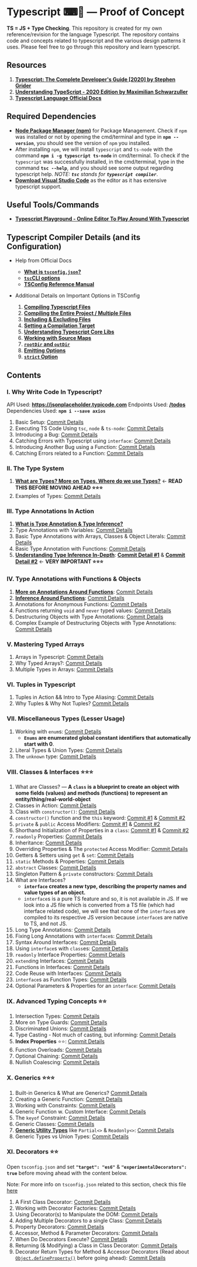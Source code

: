 # Typescript ⌨📜 &mdash; Proof of Concept

**TS = JS + Type Checking**.
This repository is created for my own reference/revision for the language Typescript. The repository contains code and concepts related to typescript and the various design patterns it uses. Please feel free to go through this repository and learn typescript.

## Resources

1. **[Typescript: The Complete Developer's Guide [2020] by Stephen Grider](https://www.udemy.com/course/typescript-the-complete-developers-guide/)**
2. **[Understanding TypeScript - 2020 Edition by Maximilian Schwarzuller](https://www.udemy.com/course/understanding-typescript/)**
3. **[Typescript Language Official Docs](https://www.typescriptlang.org/docs/)**

## Required Dependencies

- **[Node Package Manager (npm)](https://nodejs.org/en/)** for Package Management. Check if `npm` was installed or not by opening the cmd/terminal and type in **`npm --version`**, you should see the version of `npm` you installed.
- After installing `npm`, we will install `typescript` and `ts-node` with the command **`npm i -g typescript ts-node`** in cmd/terminal. To check if the `typescript` was successfully installed, in the cmd/terminal, type in the command **`tsc --help`**, and you should see some output regarding typescript help. *NOTE: **`tsc`** stands for **`typescript compiler`***.
- **[Download Visual Studio Code](https://code.visualstudio.com)** as the editor as it has extensive typescript support.

## Useful Tools/Commands

- **[Typescript Playground - Online Editor To Play Around With Typescript](https://www.typescriptlang.org/play)**

## Typescript Compiler Details (and its Configuration)

- Help from Official Docs
  - **[What is `tsconfig.json`?](https://www.typescriptlang.org/docs/handbook/tsconfig-json.html)**
  - **[`tsc`CLI options](https://www.typescriptlang.org/docs/handbook/compiler-options.html)**
  - **[TSConfig Reference Manual](https://www.typescriptlang.org/tsconfig)**

- Additional Details on Important Options in TSConfig
  1. **[Compiling Typescript Files](https://github.com/Ch-sriram/typescript/blob/dev/README-tsc-details.md#compiling-typescript-files)**
  2. **[Compiling the Entire Project / Multiple Files](https://github.com/Ch-sriram/typescript/blob/dev/README-tsc-details.md#compiling-the-entire-project--multiple-files)**
  3. **[Including & Excluding Files](https://github.com/Ch-sriram/typescript/blob/dev/README-tsc-details.md#including--excluding-files)**
  4. **[Setting a Compilation Target](https://github.com/Ch-sriram/typescript/blob/dev/README-tsc-details.md#setting-a-compilation-target)**
  5. **[Understanding Typescript Core Libs](https://github.com/Ch-sriram/typescript/blob/dev/README-tsc-details.md#understanding-typescript-core-libs)**
  6. **[Working with Source Maps](https://github.com/Ch-sriram/typescript/blob/dev/README-tsc-details.md#working-with-source-maps)**
  7. **[`rootDir` and `outDir`](https://github.com/Ch-sriram/typescript/blob/dev/README-tsc-details.md#rootdir-and-outdir)**
  8. **[Emitting Options](https://github.com/Ch-sriram/typescript/blob/dev/README-tsc-details.md#emitting-options)**
  9. **[`strict` Option](https://github.com/Ch-sriram/typescript/blob/dev/README-tsc-details.md#strict-option)**

## Contents

### I. Why Write Code In Typescript?

API Used: **<https://jsonplaceholder.typicode.com>**
Endpoints Used: **[/todos](https://jsonplaceholder.typicode.com/todos)**
Dependencies Used: **`npm i --save axios`**

1. Basic Setup: [Commit Details](https://github.com/Ch-sriram/typescript/commit/150b2e05bd9a58f0920408726e6261e7d5686c48)
2. Executing TS Code Using `tsc`, `node` & `ts-node`: [Commit Details](https://github.com/Ch-sriram/typescript/commit/4ea4ea72c8c8ccd352aa2061c103c90f0642e0c8)
3. Introducing a Bug: [Commit Details](https://github.com/Ch-sriram/typescript/commit/8c7b795ea615db5dcea8d80ab98465878b19a658)
4. Catching Errors with Typescript using `interface`: [Commit Details](https://github.com/Ch-sriram/typescript/commit/3e39fd5bcc47dda4d4c314b13315336efd4d98ea)
5. Introducing Another Bug using a Function: [Commit Details](https://github.com/Ch-sriram/typescript/commit/4fb1e704881f4b26739a374ec6ace5199619c3e6)
6. Catching Errors related to a Function: [Commit Details](https://github.com/Ch-sriram/typescript/commit/7db41c937bf3df14d7699665bdbe2bb638ae1b0b)

### II. The Type System

1. **[What are Types? More on Types. Where do we use Types?](./ts-features/README.md)** &#8592; **READ THIS BEFORE MOVING AHEAD ⭐⭐⭐**
2. Examples of Types: [Commit Details](https://github.com/Ch-sriram/typescript/commit/fd258d015fb3efdef93370da4f113b5bcff93630)

### III. Type Annotations In Action

1. **[What is Type Annotation & Type Inference?](https://github.com/Ch-sriram/typescript/tree/dev/ts-features#what-is-type-annotation--type-inference)**
2. Type Annotations with Variables: [Commit Details](https://github.com/Ch-sriram/typescript/commit/eecd06b4cf20d4164f230a3c3fbe516b7316c37a)
3. Basic Type Annotations with Arrays, Classes & Object Literals: [Commit Details](https://github.com/Ch-sriram/typescript/commit/bdb6c7ff6a2b05bd933f52ff3611654a5f234c45)
4. Basic Type Annotation with Functions: [Commit Details](https://github.com/Ch-sriram/typescript/commit/6313b30afe7e52e05c4bbb358e08165a231e4046)
5. **[Understanding Type Inference In-Depth](https://github.com/Ch-sriram/typescript/tree/dev/ts-features#type-inference-in-depth)**: **[Commit Detail #1](https://github.com/Ch-sriram/typescript/commit/cdea5db951241663887dc52ce7e4e0f0dd4f4541)** & **[Commit Detail #2](https://github.com/Ch-sriram/typescript/commit/ff1c206a3de5b2da587513386b4df3662d8d937a)** &#8592; **VERY IMPORTANT ⭐⭐⭐**

### IV. Type Annotations with Functions & Objects

1. **[More on Annotations Around Functions](./ts-features/README.md#function-specific-type-annotationinference)**: [Commit Details](https://github.com/Ch-sriram/typescript/commit/c257b0e5aa79e84be9e550d1c7c92bfd0dba3ece)
2. **[Inference Around Functions](./ts-features/README.md#function-specific-type-annotationinference)**: [Commit Details](https://github.com/Ch-sriram/typescript/commit/cca31b79928b54dbae5a2139298ed029fa5512d9)
3. Annotations for Anonymous Functions: [Commit Details](https://github.com/Ch-sriram/typescript/commit/411ce88ef00c5d1c5580903cb7aaad388dca8ecc)
4. Functions returning `void` and `never` typed values: [Commit Details](https://github.com/Ch-sriram/typescript/commit/bb05701b118c11ad9a152660badaef947b3aca73)
5. Destructuring Objects with Type Annotations: [Commit Details](https://github.com/Ch-sriram/typescript/commit/9c0f7e4c0a04241ad9dda8969ec077e9553aa9f7)
6. Complex Example of Destructuring Objects with Type Annotations: [Commit Details](https://github.com/Ch-sriram/typescript/commit/374229aab6f081251d60ba82565a545c21bb17bd)

### V. Mastering Typed Arrays

1. Arrays in Typescript: [Commit Details](https://github.com/Ch-sriram/typescript/commit/145dfa50818785654f170d5da50c15223307cd7c)
2. Why Typed Arrays?: [Commit Details](https://github.com/Ch-sriram/typescript/commit/8045606cab5cadac856461b1fd121dc2da1d65f4)
3. Multiple Types in Arrays: [Commit Details](https://github.com/Ch-sriram/typescript/commit/842c938b3ae5c8a036f731d5ee08cc0128f1e102)

### VI. Tuples in Typescript

1. Tuples in Action && Intro to Type Aliasing: [Commit Details](https://github.com/Ch-sriram/typescript/commit/675145849b1c9278a6d4f797795bf42b145eb911)
2. Why Tuples & Why Not Tuples? [Commit Details](https://github.com/Ch-sriram/typescript/commit/bf687d40ee674359d85a9f81703be68e7607e782)

### VII. Miscellaneous Types (Lesser Usage)

1. Working with `enum`s: [Commit Details](https://github.com/Ch-sriram/typescript/commit/72709088573e77a3ea048747a0d1356fb90c0a9e)
   - **`Enums` are enumerated global constant identifiers that automatically start with 0**.
2. Literal Types & Union Types: [Commit Details](https://github.com/Ch-sriram/typescript/commit/ed33212cbb8674896e9a3fd283f1d1b90d063735)
3. The `unknown` type: [Commit Details](https://github.com/Ch-sriram/typescript/commit/1d58c3ad0309381eab128f2827e89de4153f074b)

### VIII. Classes & Interfaces ⭐⭐⭐

1. What are Classes? &mdash; **A `class` is a blueprint to create an object with some fields (values) and methods (functions) to represent an entity/thing/real-world-object**
2. Classes in Action: [Commit Details](https://github.com/Ch-sriram/typescript/commit/0f8f36c2a1d2577bf22432ecbe9efee96124e89d)
3. Class with `constructor()`: [Commit Details](https://github.com/Ch-sriram/typescript/commit/55c13f596b469df25ab4dab9cd955f012bbe6aee)
4. `constructor()` function and the `this` keyword: [Commit #1](https://github.com/Ch-sriram/typescript/commit/7a1a91024a9a7ebcd608d9670c0f34cb7bd59138) & [Commit #2](https://github.com/Ch-sriram/typescript/commit/470ce9b76d1aa4e7e270123101612bb91fe07978)
5. `private` & `public` Access Modifiers: [Commit #1](https://github.com/Ch-sriram/typescript/commit/0fedd06547f98198a547947c090c5c6d2b700fe8) & [Commit #2](https://github.com/Ch-sriram/typescript/commit/68065e072224d4d49712d9d706146ba998f8b5a5)
6. Shorthand Initialization of Properties in a `class`: [Commit #1](https://github.com/Ch-sriram/typescript/commit/e02a60b0dad04249857820c427eb34bcb4411545) & [Commit #2](https://github.com/Ch-sriram/typescript/commit/e49a66d3620504fe160b1880fafa6acf4703f27f)
7. `readonly` Properties: [Commit Details](https://github.com/Ch-sriram/typescript/commit/a676959ae4de30af04ccea5345af145de05c76b5)
8. Inheritance: [Commit Details](https://github.com/Ch-sriram/typescript/commit/406aa335f69d220f03a89d79eee3c391b82af4a5)
9. Overriding Properties & The `protected` Access Modifier: [Commit Details](https://github.com/Ch-sriram/typescript/commit/f8aae4c10e9131cdc37a6f1a1e08550d87e69985)
10. Getters & Setters using `get` & `set`: [Commit Details](https://github.com/Ch-sriram/typescript/commit/a1e576d3e3a8c3ccfb69c1080d91c9dbdcdd2c21)
11. `static` Methods & Properties: [Commit Details](https://github.com/Ch-sriram/typescript/commit/5fa0ba6196321a6feafc3210045fa1f7914c7888)
12. `abstract` Classes: [Commit Details](https://github.com/Ch-sriram/typescript/commit/b1e1be48e66051dce2c3f0f19254cf42daad5494)
13. Singleton Pattern & `private` constructors: [Commit Details](https://github.com/Ch-sriram/typescript/commit/20c289b1b34711ed1eb7cc8dbd545fcf4cae4a4c)
14. What are Interfaces?
    - **`interface` creates a new type, describing the property names and value types of an object.**
    - `interface`s is a pure TS feature and so, it is not available in JS. If we look into a JS file which is converted from a TS file (which had interface related code), we will see that none of the `interface`s are compiled to its respective JS version because `interface`s are native to TS, and not JS.
15. Long Type Annotations: [Commit Details](https://github.com/Ch-sriram/typescript/commit/bafcb289621cda280e04be295ca7cfebf3e1c636)
16. Fixing Long Annotations with `interface`s: [Commit Details](https://github.com/Ch-sriram/typescript/commit/5f2439ce203aa06dfdcb9dc8bf3359e9f0dded29)
17. Syntax Around Interfaces: [Commit Details](https://github.com/Ch-sriram/typescript/commit/f64740f9d224b4e58348d2f1ac2514bf5c33f9fa)
18. Using `interface`s with `class`es: [Commit Details](https://github.com/Ch-sriram/typescript/commit/e0a0e2ca1c4aa5f7ef3a693c4079db8477b87d8f)
19. `readonly` Interface Properties: [Commit Details](https://github.com/Ch-sriram/typescript/commit/a40a07b38ab7cefd76ae06e421379e58477115fb)
20. `extend`ing Interfaces: [Commit Details](https://github.com/Ch-sriram/typescript/commit/cb78355d7490f8170d0c17e805fe97f7cabcfdbd)
21. Functions in Interfaces: [Commit Details](https://github.com/Ch-sriram/typescript/commit/5c3f1b97fb69c6002f157a2266103948710325a0)
22. Code Reuse with Interfaces: [Commit Details](https://github.com/Ch-sriram/typescript/commit/1dbc736180b4532c31f9ef3ed317831db757fa31)
23. `interface`s as Function Types: [Commit Details](https://github.com/Ch-sriram/typescript/commit/faf4b342fb7f580b70f7694b10bad8a93ef188bf)
24. Optional Parameters & Properties for an `interface`: [Commit Details](https://github.com/Ch-sriram/typescript/commit/8611bcaf0b4375d9c5e4ed7f369493e16c38486f)

### IX. Advanced Typing Concepts ⭐⭐

1. Intersection Types: [Commit Details](https://github.com/Ch-sriram/typescript/commit/2dd696d740d3a8690f55bc63cafbfb36f06d186f)
2. More on Type Guards: [Commit Details](https://github.com/Ch-sriram/typescript/commit/1b07935ab9088d017fc0948f6767115bf91d938f)
3. Discriminated Unions: [Commit Details](https://github.com/Ch-sriram/typescript/commit/d1ca94764833c11d57e4c0ffbdf913cf1904aac2)
4. Type Casting - Not much of casting, but informing: [Commit Details](https://github.com/Ch-sriram/typescript/commit/cc67d875ab1b35d98d54cdec40aef2195d6b096f)
5. **Index Properties** ⭐⭐: [Commit Details](https://github.com/Ch-sriram/typescript/commit/c3754c093240686322eddeddc51bbc6239c6a765)
6. Function Overloads: [Commit Details](https://github.com/Ch-sriram/typescript/commit/1884c95b4e04f6c48ac01abdfb1f9d4bc6f41dbf)
7. Optional Chaining: [Commit Details](https://github.com/Ch-sriram/typescript/commit/643b932ab9948566f533f0cca81ddd46893b40ac)
8. Nullish Coalescing: [Commit Details](https://github.com/Ch-sriram/typescript/commit/ff79d26e5a242a6715e1b83bf16a416801672556)

### X. Generics ⭐⭐⭐

1. Built-in Generics & What are Generics? [Commit Details](https://github.com/Ch-sriram/typescript/commit/7e614e22e9a460dd65188ca571484fec33961056)
2. Creating a Generic Function: [Commit Details](https://github.com/Ch-sriram/typescript/commit/6f4aa19e673cdb3b38daa078f47f61d4d1ab954d)
3. Working with Constraints: [Commit Details](https://github.com/Ch-sriram/typescript/commit/cc196b5224a7e5b2e32c6cdca6d742be585eb700)
4. Generic Function w. Custom Interface: [Commit Details](https://github.com/Ch-sriram/typescript/commit/b25a6dc91a989200c9782f3387db45bbc1168110)
5. The `keyof` Constraint: [Commit Details](https://github.com/Ch-sriram/typescript/commit/68b203888ac8392558de9ac1e04649514557af74)
6. Generic Classes: [Commit Details](https://github.com/Ch-sriram/typescript/commit/75e752c1cfcf745bf9c94e72223c6555b9819cbd)
7. **[Generic Utility Types](https://www.typescriptlang.org/docs/handbook/utility-types.html)** like `Partial<>` & `Readonly<>`: [Commit Details](https://github.com/Ch-sriram/typescript/commit/9877db1924d9e55f52e81fd465befaa7e5f32229)
8. Generic Types vs Union Types: [Commit Details](https://github.com/Ch-sriram/typescript/commit/6a4bfdc2e52ac01c8a6d15313256e0c222beb866)

### XI. Decorators ⭐⭐

Open `tsconfig.json` and set **`"target": "es6"`** & **`"experimentalDecorators": true`** before moving ahead with the content below.

Note: For more info on `tsconfig.json` related to this section, check this file [here](./ts-features/ts-decorators/tsconfig.json)

1. A First Class Decorator: [Commit Details](https://github.com/Ch-sriram/typescript/commit/8bc01aaae630f4caa32c0c103ed6aa33e94ceebd)
2. Working with Decorator Factories: [Commit Details](https://github.com/Ch-sriram/typescript/commit/f8dea6eac15c715fcee46e9eae210058eddae8b7)
3. Using Decorator(s) to Manipulate the DOM: [Commit Details](https://github.com/Ch-sriram/typescript/commit/a05b656f5a58edaa85ad447e32f75ee4817954c5)
4. Adding Multiple Decorators to a single Class: [Commit Details](https://github.com/Ch-sriram/typescript/commit/8bbea2921dddc438a320cf822f401e10f9bec243)
5. Property Decorators: [Commit Details](https://github.com/Ch-sriram/typescript/commit/f7858835d37c3cb4242501a1a8b480bbe8eaab91)
6. Accessor, Method & Parameter Decorators: [Commit Details](https://github.com/Ch-sriram/typescript/commit/030d3092d585fea27cc42732a9d2e3735b68aec8)
7. When Do Decorators Execute? [Commit Details](https://github.com/Ch-sriram/typescript/commit/f81a5e63284d19ec58b594be4d0fb8c2ba22dae7)
8. Returning (& Modifying) a Class in Class Decorator: [Commit Details](https://github.com/Ch-sriram/typescript/commit/07a2578e1b28fc21f30f2a2a45b182a35bc2bdb9)
9. Decorator Return Types for Method & Accessor Decorators (Read about [`Object.defineProperty()`](https://developer.mozilla.org/en-US/docs/Web/JavaScript/Reference/Global_Objects/Object/defineProperty) before going ahead): [Commit Details](https://github.com/Ch-sriram/typescript/commit/49bc780e72aea2a916e8324d046b9e5e44100753)
